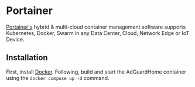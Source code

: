 # Portainer

[Portainer's](https://www.portainer.io/) hybrid & multi-cloud container management software supports Kubernetes, Docker, Swarm in any Data Center, Cloud, Network Edge or IoT Device.

## Installation

First, install [Docker](https://docs.docker.com/get-docker/). Following, build and start the AdGuardHome container using the `docker compose up -d` command.
